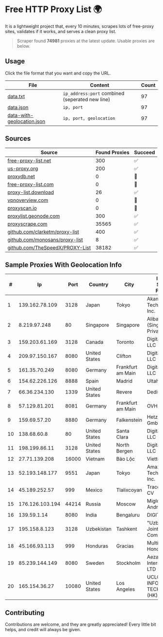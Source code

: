 
# Free HTTP Proxy List 🌍

It is a lightweight project that, every 10 minutes, scrapes lots of free-proxy sites, validates if it works, and serves a clean proxy list.


> Scraper found **74981** proxies at the latest update. Usable proxies are below.

## Usage

Click the file format that you want and copy the URL.


|File|Content|Count|
|----|-------|-----|
|[data.txt](https://raw.githubusercontent.com/themiralay/Proxy-List-World/master/data.txt)|`ip_address:port` combined (seperated new line)|97|
|[data.json](https://raw.githubusercontent.com/themiralay/Proxy-List-World/master/data.json)|`ip, port`|97|
|[data-with-geolocation.json](https://raw.githubusercontent.com/themiralay/Proxy-List-World/master/data-with-geolocation.json)|`ip, port, geolocation`|97|

## Sources

|Source|Found Proxies|Succeed|
|------|-------------|-------|
|[free-proxy-list.net](https://free-proxy-list.net)|300|✅|
|[us-proxy.org](https://www.us-proxy.org)|200|✅|
|[proxydb.net](http://proxydb.net)|0|🚫|
|[free-proxy-list.com](https://free-proxy-list.com/?page=&port=&type%5B%5D=http&type%5B%5D=https&up_time=0&search=Search)|0|🚫|
|[proxy-list.download](https://www.proxy-list.download/HTTP)|26|✅|
|[vpnoverview.com](https://vpnoverview.com/privacy/anonymous-browsing/free-proxy-servers)|0|🚫|
|[proxyscan.io](https://www.proxyscan.io)|0|🚫|
|[proxylist.geonode.com](https://proxylist.geonode.com/api/proxy-list?limit=300&page=1&sort_by=lastChecked&sort_type=desc&protocols=http,https)|300|✅|
|[proxyscrape.com](https://api.proxyscrape.com/v2/?request=displayproxies&protocol=http&timeout=10000&country=all&ssl=all&anonymity=all)|35565|✅|
|[github.com/clarketm/proxy-list](https://raw.githubusercontent.com/clarketm/proxy-list/master/proxy-list-raw.txt)|400|✅|
|[github.com/monosans/proxy-list](https://raw.githubusercontent.com/monosans/proxy-list/main/proxies/http.txt)|8|✅|
|[github.com/TheSpeedX/PROXY-List](https://raw.githubusercontent.com/TheSpeedX/PROXY-List/master/http.txt)|38182|✅|


## Sample Proxies With Geolocation Info

|#|Ip|Port|Country|City|Internet Service Provider|
|-|--|----|-------|----|-------------------------|
|1|139.162.78.109|3128|Japan|Tokyo|Akamai Technologies, Inc.|
|2|8.219.97.248|80|Singapore|Singapore|Alibaba Cloud (Singapore) Private Limited|
|3|159.203.61.169|3128|Canada|Toronto|DigitalOcean, LLC|
|4|209.97.150.167|8080|United States|Clifton|DigitalOcean, LLC|
|5|161.35.70.249|8080|Germany|Frankfurt am Main|DigitalOcean, LLC|
|6|154.62.226.126|8888|Spain|Madrid|Ultahost, Inc.|
|7|66.36.234.130|1339|United States|Revere|DediOutlet, LLC|
|8|57.129.81.201|8081|Germany|Frankfurt am Main|OVH SAS|
|9|159.69.57.20|8880|Germany|Falkenstein|Hetzner Online GmbH|
|10|138.68.60.8|80|United States|Santa Clara|DigitalOcean, LLC|
|11|198.199.86.11|3128|United States|North Bergen|DigitalOcean, LLC|
|12|27.71.139.208|16000|Vietnam|Bảo Lộc|Viettel Group|
|13|52.193.148.177|9551|Japan|Tokyo|Amazon Technologies Inc.|
|14|45.189.252.57|999|Mexico|Tlalixcoyan|Tracered SA De CV|
|15|176.126.103.194|44214|Russia|Moscow|Miglovets Egor Andreevich|
|16|139.59.1.14|8080|India|Bengaluru|DIGITALOCEAN|
|17|195.158.8.123|3128|Uzbekistan|Tashkent|"Uzbektelekom" Joint Stock Company|
|18|45.166.93.113|999|Honduras|Gracias|Multicable De Honduras|
|19|85.239.144.149|8080|Sweden|Stockholm|Aeza International LTD|
|20|165.154.36.27|10080|United States|Los Angeles|UCLOUD INFORMATION TECHNOLOGY (HK) LIMITED|



## Contributing

Contributions are welcome, and they are greatly appreciated! Every
little bit helps, and credit will always be given.

